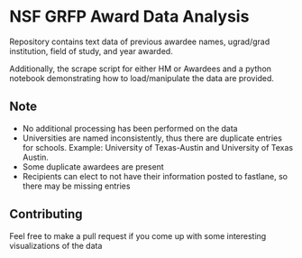 # NSF GRFP Award Data Analysis

Repository contains text data of previous awardee names, ugrad/grad institution, field of study, and year awarded.

Additionally, the scrape script for either HM or Awardees and a python notebook demonstrating how to load/manipulate the data are provided. 



## Note

- No additional processing has been performed on the data
- Universities are named inconsistently, thus there are duplicate entries for schools. Example: University of Texas-Austin and University of Texas Austin.
- Some duplicate awardees are present
- Recipients can elect to not have their information posted to fastlane, so there may be missing entries



## Contributing

Feel free to make a pull request if you come up with some interesting visualizations of the data

